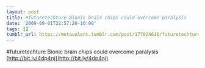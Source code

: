 ```yaml
---
layout: post
title: #futuretechture Bionic brain chips could overcome paralysis
date: '2009-09-01T22:57:20-10:00'
tags: []
tumblr_url: https://metavalent.tumblr.com/post/177824616/futuretechture-bionic-brain-chips-could-overcome
---
```

#futuretechture Bionic brain chips could overcome paralysis [http://bit.ly/4dp4nj](http://bit.ly/4dp4nj)

